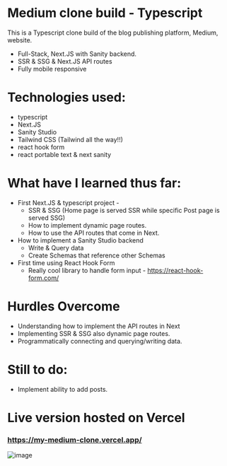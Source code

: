 # Medium clone build - Typescript
This is a Typescript clone build of the blog publishing platform, Medium, website.
 * Full-Stack, Next.JS with Sanity backend.
 * SSR & SSG & Next.JS API routes
 * Fully mobile responsive

# Technologies used:
 * typescript
 * Next.JS 
 * Sanity Studio
 * Tailwind CSS (Tailwind all the way!!)
 * react hook form
 * react portable text & next sanity

# What have I learned thus far:
 * First Next.JS & typescript project -
   * SSR & SSG (Home page is served SSR while specific Post page is served SSG)
   * How to implement dynamic page routes.
   * How to use the API routes that come in Next.
 * How to implement a Sanity Studio backend 
   * Write & Query data
   * Create Schemas that reference other Schemas
 * First time using React Hook Form
   * Really cool library to handle form input - https://react-hook-form.com/

# Hurdles Overcome
 * Understanding how to implement the API routes in Next
 * Implementing SSR & SSG also dynamic page routes.
 * Programmatically connecting and querying/writing data.

# Still to do:
 * Implement ability to add posts.


# Live version hosted on Vercel
### https://my-medium-clone.vercel.app/
![image](https://user-images.githubusercontent.com/51846919/183275056-197cbdb4-7809-46e8-bd99-c2355457f283.png)

